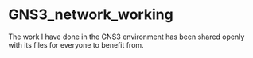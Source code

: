 # GNS3_network_working
The work I have done in the GNS3 environment has been shared openly with its files for everyone to benefit from.
